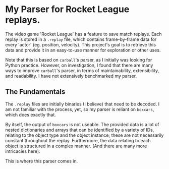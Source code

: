 # My Parser for Rocket League replays.

The video game 'Rocket League' has a feature to save match replays. 
Each replay is stored in a `.replay` file, which contains frame-by-frame 
data for every 'actor' (eg. position, velocity). This project's goal is
to retrieve this data and provide it in an easy-to-use manner for exploration
or other uses.

Note that this is based on `carball`'s parser, as I initially was looking
for Python practice. However, on investigation, I found that there are many
ways to improve `carball`'s parser, in terms of maintainability, extensibility,
and readability. I have not extensively benchmarked my parser.

## The Fundamentals

The `.replay` files are initially binaries (I believe) that need to be decoded. 
I am not familiar with the process, yet, so my parser is reliant on `boxcars`,
which does exactly that.

By itself, the output of `boxcars` is not useable. The provided data is a lot of
nested dictionaries and arrays that can be identified by a variety of IDs, relating
to the object type and the object instance; these are not necessarily constant 
throughout the replay. Furthermore, the data relating to each object is structured
in a complex manner. (And there are many more intricacies here).

This is where this parser comes in.
